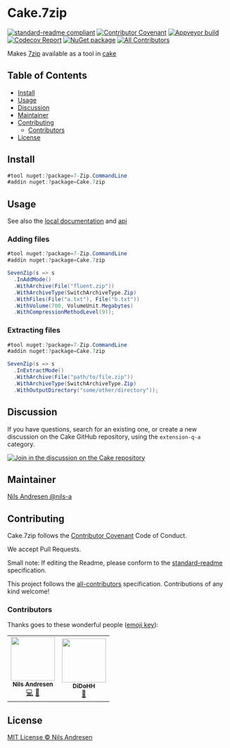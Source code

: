 # Cake.7zip

[![standard-readme compliant][]][standard-readme]
[![Contributor Covenant][contrib-covenantimg]][contrib-covenant]
[![Appveyor build][appveyorimage]][appveyor]
[![Codecov Report][codecovimage]][codecov]
[![NuGet package][nugetimage]][nuget]
[![All Contributors][all-contributors-badge]](#contributors)

Makes [7zip](https://7-zip.org/) available as a tool in [cake](https://cakebuild.net/)

## Table of Contents

- [Install](#install)
- [Usage](#usage)
- [Discussion](#discussion)
- [Maintainer](#maintainer)
- [Contributing](#contributing)
  - [Contributors](#contributors)
- [License](#license)

## Install

```cs
#tool nuget:?package=7-Zip.CommandLine
#addin nuget:?package=Cake.7zip
```

## Usage

See also the [local documentation][documentation] and [api][api]

### Adding files

```cs
#tool nuget:?package=7-Zip.CommandLine
#addin nuget:?package=Cake.7zip

SevenZip(s => s
  .InAddMode()
  .WithArchive(File("fluent.zip"))
  .WithArchiveType(SwitchArchiveType.Zip)
  .WithFiles(File("a.txt"), File("b.txt"))
  .WithVolume(700, VolumeUnit.Megabytes)
  .WithCompressionMethodLevel(9));
```

### Extracting files

```cs
#tool nuget:?package=7-Zip.CommandLine
#addin nuget:?package=Cake.7zip

SevenZip(s => s
  .InExtractMode()
  .WithArchive(File("path/to/file.zip"))
  .WithArchiveType(SwitchArchiveType.Zip)
  .WithOutputDirectory("some/other/directory"));
```

## Discussion

If you have questions, search for an existing one, or create a new discussion on the Cake GitHub repository, using the `extension-q-a` category.

[![Join in the discussion on the Cake repository](https://img.shields.io/badge/GitHub-Discussions-green?logo=github)](https://github.com/cake-build/cake/discussions)

## Maintainer

[Nils Andresen @nils-a][maintainer]

## Contributing

Cake.7zip follows the [Contributor Covenant][contrib-covenant] Code of Conduct.

We accept Pull Requests.

Small note: If editing the Readme, please conform to the [standard-readme][] specification.

This project follows the [all-contributors][] specification. Contributions of any kind welcome!

### Contributors

Thanks goes to these wonderful people ([emoji key][emoji-key]):

<!-- ALL-CONTRIBUTORS-LIST:START - Do not remove or modify this section -->
<!-- prettier-ignore-start -->
<!-- markdownlint-disable -->
<table>
  <tr>
    <td align="center"><a href="http://www.nils-andresen.de/"><img src="https://avatars3.githubusercontent.com/u/349188?v=4?s=100" width="100px;" alt=""/><br /><sub><b>Nils Andresen</b></sub></a><br /><a href="https://github.com/cake-contrib/Cake.7zip/commits?author=nils-a" title="Code">💻</a> <a href="https://github.com/cake-contrib/Cake.7zip/commits?author=nils-a" title="Documentation">📖</a></td>
    <td align="center"><a href="https://github.com/DiDoHH"><img src="https://avatars.githubusercontent.com/u/45682415?v=4?s=100" width="100px;" alt=""/><br /><sub><b>DiDoHH</b></sub></a><br /><a href="https://github.com/cake-contrib/Cake.7zip/commits?author=DiDoHH" title="Documentation">📖</a></td>
  </tr>
</table>

<!-- markdownlint-restore -->
<!-- prettier-ignore-end -->

<!-- ALL-CONTRIBUTORS-LIST:END -->

## License

[MIT License © Nils Andresen][license]

[all-contributors]: https://github.com/all-contributors/all-contributors
[all-contributors-badge]: https://img.shields.io/github/all-contributors/cake-contrib/cake.7zip/develop?&style=flat-square
[appveyor]: https://ci.appveyor.com/project/cakecontrib/cake-7zip
[appveyorimage]: https://img.shields.io/appveyor/ci/cakecontrib/cake-7zip.svg?logo=appveyor&style=flat-square
[codecov]: https://codecov.io/gh/cake-contrib/Cake.7zip
[codecovimage]: https://img.shields.io/codecov/c/github/cake-contrib/Cake.7zip.svg?logo=codecov&style=flat-square
[contrib-covenant]: https://www.contributor-covenant.org/version/2/0/code_of_conduct/
[contrib-covenantimg]: https://img.shields.io/badge/Contributor%20Covenant-v2.0%20adopted-ff69b4.svg
[emoji-key]: https://allcontributors.org/docs/en/emoji-key
[maintainer]: https://github.com/nils-a
[nuget]: https://nuget.org/packages/Cake.7zip
[nugetimage]: https://img.shields.io/nuget/v/Cake.7zip.svg?logo=nuget&style=flat-square
[license]: LICENSE.txt
[standard-readme]: https://github.com/RichardLitt/standard-readme
[standard-readme compliant]: https://img.shields.io/badge/readme%20style-standard-brightgreen.svg?style=flat-square
[documentation]: https://cake-contrib.github.io/Cake.7zip/
[api]: https://cakebuild.net/api/Cake.SevenZip/